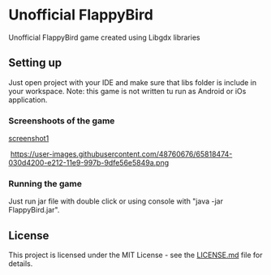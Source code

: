 # Unofficial FlappyBird

Unofficial FlappyBird game created using Libgdx libraries

## Setting up

Just open project with your IDE and make sure that libs folder is include in your workspace. 
Note: this game is not written tu run as Android or iOs application.

### Screenshoots of the game

  [screenshot1](https://user-images.githubusercontent.com/48760676/65818473-030d4200-e212-11e9-8938-b14dac73c647.png)
<p align="center">
  
  <img> https://user-images.githubusercontent.com/48760676/65818474-030d4200-e212-11e9-997b-9dfe56e5849a.png </img>
</p>


### Running the game

Just run jar file with double click or using console with "java -jar FlappyBird.jar".

## License

This project is licensed under the MIT License - see the [LICENSE.md](LICENSE.md) file for details.

